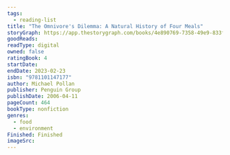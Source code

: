 ```yaml
---
tags:
  - reading-list
title: "The Omnivore's Dilemma: A Natural History of Four Meals"
storyGraph: https://app.thestorygraph.com/books/4e890769-7358-49e9-833f-ae1073ef792d
goodReads:
readType: digital
owned: false
ratingBook: 4
startDate:
endDate: 2023-02-23
isbn: "9781101147177"
author: Michael Pollan
publisher: Penguin Group
publishDate: 2006-04-11
pageCount: 464
bookType: nonfiction
genres:
  - food
  - environment
Finished: Finished
imageSrc:
---
```

